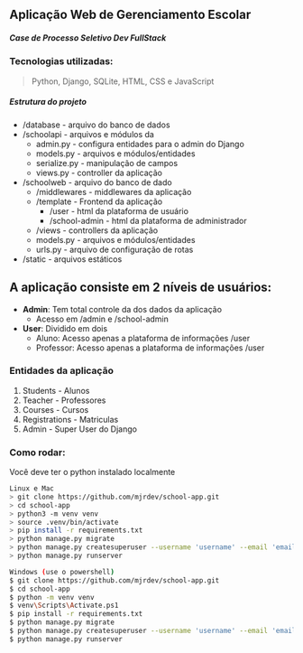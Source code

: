 ## Aplicação Web de Gerenciamento Escolar
##### Case de Processo Seletivo Dev FullStack
### Tecnologias utilizadas:
> Python, Django, SQLite, HTML, CSS e JavaScript

##### Estrutura do projeto
 * /database  - arquivo do banco de dados
 * /schoolapi - arquivos e módulos da 
    * admin.py - configura entidades para o admin do Django
    * models.py - arquivos e módulos/entidades
    * serialize.py - manipulação de campos
    * views.py - controller da aplicação
 * /schoolweb   - arquivo do banco de dado
    * /middlewares - middlewares da aplicação
    * /template - Frontend da aplicação
      * /user - html da plataforma de usuário
      * /school-admin - html da plataforma de administrador
    * /views - controllers da aplicação
    * models.py - arquivos e módulos/entidades
    * urls.py - arquivo de configuração de rotas
 * /static   - arquivos estáticos


## A aplicação consiste em 2 níveis de usuários:
  * __Admin__: Tem total controle da dos dados da aplicação
    * Acesso em /admin e  /school-admin
  * __User__: Dividido em dois
    * Aluno: Acesso apenas a plataforma de informações /user
    * Professor: Acesso apenas a plataforma de informações /user

### Entidades da aplicação
  1. Students - Alunos
  1. Teacher - Professores
  1. Courses - Cursos
  1. Registrations - Matriculas
  1. Admin - Super User do Django
### Como rodar:
Você deve ter o python instalado localmente
```bash
Linux e Mac
> git clone https://github.com/mjrdev/school-app.git
> cd school-app
> python3 -m venv venv
> source .venv/bin/activate
> pip install -r requirements.txt
> python manage.py migrate
> python manage.py createsuperuser --username 'username' --email 'email'
> python manage.py runserver
```
```bash
Windows (use o powershell)
$ git clone https://github.com/mjrdev/school-app.git
$ cd school-app
$ python -m venv venv
$ venv\Scripts\Activate.ps1
$ pip install -r requirements.txt
$ python manage.py migrate
$ python manage.py createsuperuser --username 'username' --email 'email'
$ python manage.py runserver
```
